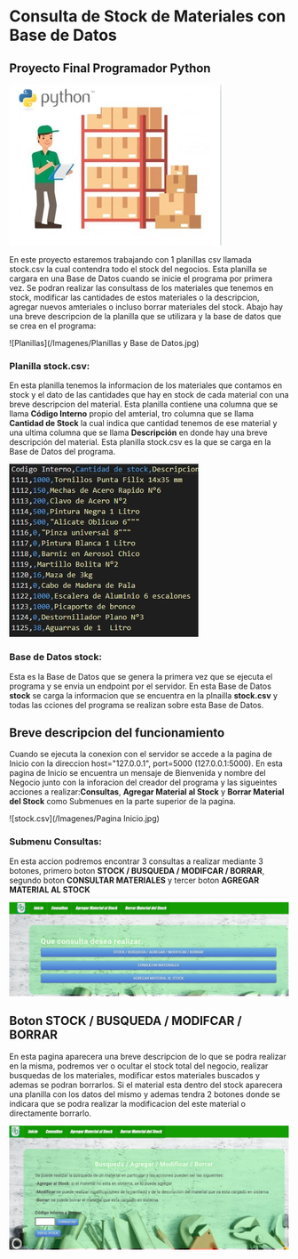 # Consulta de Stock de Materiales con Base de Datos
## Proyecto Final Programador Python

![ControlDeStock](/Imagenes/ControlDeStock.jpg)


En este proyecto estaremos trabajando con 1 planillas csv llamada stock.csv la cual contendra todo el stock del negocios. Esta planilla se cargara en una Base de Datos cuando se inicie el programa por primera vez. Se podran realizar las consultass de los materiales que tenemos en stock, modificar las cantidades de estos materiales o la descripcion, agregar nuevos amteriales o incluso borrar materiales del stock. 
Abajo hay una breve descripcion de la planilla que se utilizara y la base de datos que se crea en el programa:

![Planillas](/Imagenes/Planillas y Base de Datos.jpg)

### Planilla **stock.csv**: 
En esta planilla tenemos la informacion de los materiales que contamos en stock y el dato de las cantidades que hay en stock de cada material con una breve descripcion del material. Esta planilla contiene una columna que se llama **Código Interno** propio del amterial, tro columna que se llama **Cantidad de Stock** la cual indica que cantidad tenemos de ese material y una ultima columna que se llama **Descripción** en donde hay una breve descripción del material. Esta planilla stock.csv es la que se carga en la Base de Datos del programa.

![stock.csv](/Imagenes/stock.csv.jpg)

### Base de Datos **stock**: 
Esta es la Base de Datos que se genera la primera vez que se ejecuta el programa y se envia un endpoint por el servidor. En esta Base de Datos **stock** se carga la informacion que se encuentra en la plnailla **stock.csv** y todas las cciones del programa se realizan sobre esta Base de Datos. 


## Breve descripcion del funcionamiento

Cuando se ejecuta la conexion con el servidor se accede a la pagina de Inicio con la direccion host="127.0.0.1", port=5000 (127.0.0.1:5000). En esta pagina de Inicio se encuentra un mensaje de Bienvenida y nombre del Negocio junto con la inforacion del creador del programa y las sigueintes acciones a realizar:**Consultas**, **Agregar Material al Stock** y **Borrar Material del Stock** como Submenues en la parte superior de la pagina.

![stock.csv](/Imagenes/Pagina Inicio.jpg)


### Submenu **Consultas**: 
En esta accion podremos encontrar 3 consultas a realizar mediante 3 botones, primero boton **STOCK / BUSQUEDA / MODIFCAR / BORRAR**, segundo boton **CONSULTAR MATERIALES** y tercer boton **AGREGAR MATERIAL AL STOCK** 

![stock.csv](/Imagenes/Consulta-a.jpg)

## Boton **STOCK / BUSQUEDA / MODIFCAR / BORRAR**
En esta pagina aparecera una breve descripcion de lo que se podra realizar en la misma, podremos ver o ocultar el stock total del negocio, realizar busquedas de los materiales, modificar estos materiales buscados y ademas se podran borrarlos. Si el material esta dentro del stock aparecera una planilla con los datos del mismo y ademas tendra 2 botones donde se indicara que se podra realizar la modificacion del este material o directamente borrarlo.

![stock.csv](/Imagenes/stock-busqueda-modificar-borrar.jpg)

